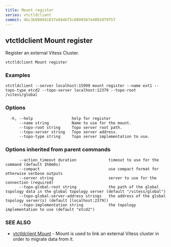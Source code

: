 ```yaml
---
title: Mount register
series: vtctldclient
commit: 4bc3b998941037e0446f5c0899587e4093d79f57
---
```

## vtctldclient Mount register

Register an external Vitess Cluster.

```
vtctldclient Mount register
```

### Examples

```
vtctldclient --server localhost:15999 mount register --name ext1 --topo-type etcd2 --topo-server localhost:12379 --topo-root /vitess/global
```

### Options

```
  -h, --help                 help for register
      --name string          Name to use for the mount.
      --topo-root string     Topo server root path.
      --topo-server string   Topo server address.
      --topo-type string     Topo server implementation to use.
```

### Options inherited from parent commands

```
      --action_timeout duration              timeout to use for the command (default 1h0m0s)
      --compact                              use compact format for otherwise verbose outputs
      --server string                        server to use for the connection (required)
      --topo-global-root string              the path of the global topology data in the global topology server (default "/vitess/global")
      --topo-global-server-address strings   the address of the global topology server(s) (default [localhost:2379])
      --topo-implementation string           the topology implementation to use (default "etcd2")
```

### SEE ALSO

* [vtctldclient Mount](../)	 - Mount is used to link an external Vitess cluster in order to migrate data from it.

